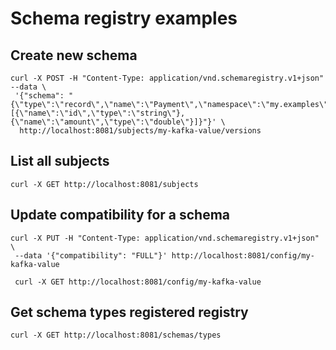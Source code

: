 
# Schema registry examples

## Create new schema 

```shell
curl -X POST -H "Content-Type: application/vnd.schemaregistry.v1+json" --data \
 '{"schema": "{\"type\":\"record\",\"name\":\"Payment\",\"namespace\":\"my.examples\",\"fields\":[{\"name\":\"id\",\"type\":\"string\"},{\"name\":\"amount\",\"type\":\"double\"}]}"}' \
  http://localhost:8081/subjects/my-kafka-value/versions
```

## List all subjects
```shell
curl -X GET http://localhost:8081/subjects
```

## Update compatibility for a schema
```shell
curl -X PUT -H "Content-Type: application/vnd.schemaregistry.v1+json" \ 
 --data '{"compatibility": "FULL"}' http://localhost:8081/config/my-kafka-value
 
 curl -X GET http://localhost:8081/config/my-kafka-value

```

## Get schema types registered registry
```shell
curl -X GET http://localhost:8081/schemas/types
```